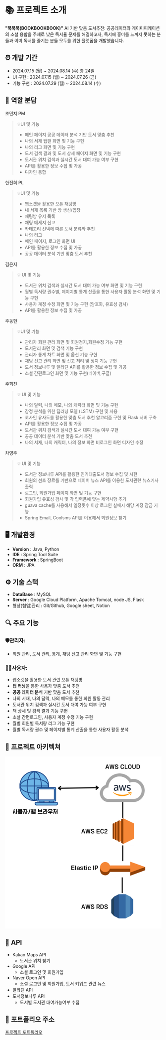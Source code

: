 # 📚 프로젝트 소개
**"북북북(BOOKBOOKBOOK)"**
AI 기반 맞춤 도서추천: 공공데이터와 게이미피케이션의 소셜 융합을 주제로
낮은 독서율 문제를 해결하고자, 
독서에 흥미를 느끼지 못하는 분들과 
이미 독서를 즐기는 분들 모두를 위한 
플랫폼을 개발했습니다.

## ⏰ 개발 기간
- 2024.07.15 (월) ~ 2024.08.14 (수) 총 24일
- UI 구현 : 2024.07.15 (월) ~ 2024.07.26 (금)
- 기능 구현 : 2024.07.29 (월) ~ 2024.08.14 (수)

## 👥 역할 분담
조민지 PM
> 💡UI 및 기능
> - 메인 페이지 공공 데이터 분석 기반 도서 맞춤 추천
> - 나의 서재 탭팬 화면 및 기능 구현
> - 나의 리그 화면 및 기능 구현
> - 도서 검색 결과 및 도서 상세 페이지 화면 및 기능 구현
> - 도서관 위치 검색과 실시간 도서 대여 가능 여부 구현
> - API를 활용한 정보 수집 및 가공
> - 디자인 통합

한진희 PL
> 💡UI 및 기능
> - 웹소켓을 활용한 오픈 채팅방
> - 내 서재 목록 기반 방 생성/입장
> - 채팅방 유저 목록
> - 채팅 메세지 신고
> - 카테고리 선택에 따른 도서 분류와 추천
> - 나의 리그
> - 메인 페이지, 로그인 화면 UI
> - API를 활용한 정보 수집 및 가공
> - 공공 데이터 분석 기반 맞춤 도서 추천

김은지
> 💡 UI 및 기능
> - 도서관 위치 검색과 실시간 도서 대여 가능 여부 화면 및 기능 구현
> - 월별 독서량 권수별, 페이지별 통계 산출을 통한 사용자 활동 분석 화면 및 기능 구현
> - 사용자 계정 수정 화면 및 기능 구현 (암호화, 유효성 검사)
> - API를 활용한 정보 수집 및 가공

주동현
> 💡UI 및 기능
> - 관리자 회원 관리 화면 및 회원정지,회원수정 기능 구현
> - 도서관리 화면 및 검색 기능 구현
> - 관리자 통계 차트 화면 및 옵션 기능 구현
> - 채팅 신고 관리 화면 및 신고 처리 및 정지 기능 구현
> - 도서 정보나루 및 알라딘 API를 활용한 정보 수집 및 가공
> - 소셜 간편로그인 화면 및 기능 구현(네이버,구글)

주희진
> 💡 UI 및 기능
> - 나의 달력, 나의 메모, 나의 캐릭터 화면 및 기능 구현
> - 감정 분석을 위한 딥러닝 모델 (LSTM) 구현 및 사용
> - 코사인 유사도를 활용한 맞춤 도서 추천 알고리즘 구현 및 Flask 서버 구축
> - API를 활용한 정보 수집 및 가공
> - 도서관 위치 검색과 실시간 도서 대여 가능 여부 구현
> - 공공 데이터 분석 기반 맞춤 도서 추천
> - 나의 서재, 나의 캐릭터, 나의 정보 화면 비로그인 화면 디자인 수정

차영주
> 💡 UI 및 기능
> - 도서관 정보나루 API를 활용한 인기대출도서 정보 수집 및 시현
> - 회원의 선호 장르를 기반으로 네이버 뉴스 API를 이용한 도서관련 뉴스기사 출력
> - 로그인, 회원가입 페이지 화면 및 기능 구현
> - 회원가입 유효성 검사 및 각 입력폼에 맞는 제약사항 추가
> - guava cache를 사용해서 일정횟수 이상 로그인 실패시 해당 계정 잠금 기능 
> - Spring Email, Coolsms API를 이용해서 회원정보 찾기 

## 🖥️ 개발환경
- **Version** : Java, Python
- **IDE** : Spring Tool Suite
- **Framework** : SpringBoot
- **ORM** : JPA

## ⚙️ 기술 스택
- **DataBase** : MySQL
- **Server** : Google Cloud Platform, Apache Tomcat, node JS, Flask
- 형상(협업)관리 : Git/Github, Google sheet, Notion

## 🔍 주요 기능
### 🛡️관리자:
- 회원 관리, 도서 관리, 통계, 채팅 신고 관리 화면 및 기능 구현

### 🧑‍💻사용자:
- 웹소캣을 활용한 도서 관련 오픈 채팅방
- **딥 러닝**을 통한 사용자 맞춤 도서 추천
- **공공 데이터 분석** 기반 맞춤 도서 추천
- 나의 서재, 나의 달력, 나의 메모를 통한 회원 활동 관리
- 도서관 위치 검색과 실시간 도서 대여 가능 여부 구현
- 책 상세 및 검색 결과 기능 구현
- 소셜 간편로그인, 사용자 계정 수정 기능 구현
- 월별 회원별 독서량 리그 기능 구현
- 월별 독서량 권수 및 페이지별 통계 산출을 통한 사용자 활동 분석

## 📝 프로젝트 아키텍쳐
![프로젝트 아키텍처](backend/bookbookbook/src/main/resources/static/img/archi.png)

## 🚀 API
- Kakao Maps API
    - 도서관 위치 찾기
- Google API
    - 소셜 로그인 및 회원가입
- Naver Open API
    - 소셜 로그인 및 회원가입, 도서 키워드 관련 뉴스
- 알라딘 API
- 도서정보나루 API
    - 도서별 도서관 대여가능여부 수집

## 🔗 포트폴리오 주소
[프로젝트 포트폴리오](https://drive.google.com/file/d/1EuRsMCJO5eIM4cSpU-ez6nsltmQAxvGj/view?usp=sharing)
